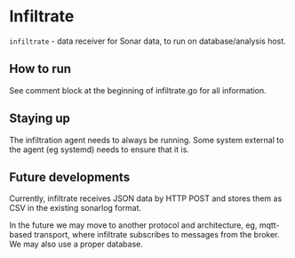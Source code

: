# Infiltrate

`infiltrate` - data receiver for Sonar data, to run on database/analysis host.

## How to run

See comment block at the beginning of infiltrate.go for all information.

## Staying up

The infiltration agent needs to always be running.  Some system external to the agent (eg systemd)
needs to ensure that it is.

## Future developments

Currently, infiltrate receives JSON data by HTTP POST and stores them as CSV in the existing
sonarlog format.

In the future we may move to another protocol and architecture, eg, mqtt-based transport, where
infiltrate subscribes to messages from the broker.  We may also use a proper database.

